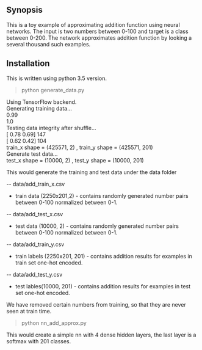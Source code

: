 ## Synopsis

This is a toy example of approximating addition function using neural networks. The input is two numbers between 0-100 and target is a class between 0-200. The network approximates addition function by looking a several thousand such examples.

## Installation

This is written using python 3.5 version. 

> python generate_data.py

Using TensorFlow backend.  
Generating training data...  
0.99  
1.0  
Testing data integrity after shuffle...  
[ 0.78  0.69] 147  
[ 0.62  0.42] 104  
train_x shape = (425571, 2) , train_y shape = (425571, 201)  
Generate test data...  
test_x shape = (10000, 2) , test_y shape = (10000, 201)  


This would generate the training and test data under the data folder

-- data/add_train_x.csv  
 - train data (2250x201,2) - contains randomly generated number pairs between 0-100 normalized between 0-1.  

-- data/add_test_x.csv   
 - test  data (10000, 2)   - contains randomly generated number pairs between 0-100 normalized between 0-1.  

-- data/add_train_y.csv  
 - train labels (2250x201, 201) - contains addition results for examples in train set one-hot encoded.  

-- data/add_test_y.csv   
 - test lables(10000, 201)      - contains addition results for examples in test  set one-hot encoded.  

We have removed certain numbers from training, so that they are never seen at train time.

> python nn_add_approx.py

This would create a simple nn with 4 dense hidden layers, the last layer is a softmax with 201 classes.



